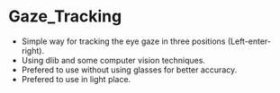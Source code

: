 # Gaze_Tracking
- Simple way for tracking the eye gaze in three positions (Left-enter-right).
- Using dlib and some computer vision techniques.
- Prefered to use without using glasses for better accuracy.
- Prefered to use in light place.
